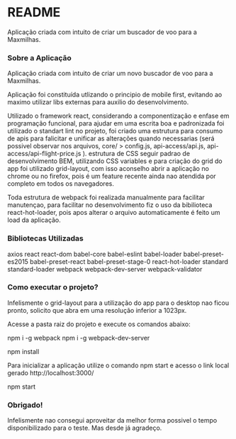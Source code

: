 # README #

Aplicação criada com intuito de criar um buscador de voo para a Maxmilhas.

### Sobre a Aplicação ###


Aplicação criada com intuito de criar um novo buscador de voo para a Maxmilhas.

Aplicação foi constituída utlizando o principio de mobile first, evitando ao maximo utilizar libs externas para auxilio do desenvolvimento.

Utilizado o framework react, considerando a componentização e enfase em programação funcional, para ajudar em uma escrita boa e padronizada foi utilizado o standart lint no projeto, foi criado uma estrutura para consumo de apis para falicitar e unificar as alterações quando necessarias (será possivel observar nos arquivos, core/ > config.js, api-access/api.js,  api-access/api-flight-price.js ). estrutura de CSS seguir padrao de desenvolvimento BEM, utilizando CSS variables e para criação do grid do app foi utilizado grid-layout, com isso aconselho abrir a aplicação no chrome ou no firefox, pois é um feature recente ainda nao atendida por completo em todos os navegadores.

Toda estrutura de webpack foi realizada manualmente para facilitar manutençao, para facilitar no desenvolvimento fiz o uso da bibilioteca react-hot-loader, pois apos alterar o arquivo automaticamente é feito um load da aplicação.

### Bibliotecas Utilizadas  ###

  axios
  react
  react-dom
  babel-core
  babel-eslint
  babel-loader
  babel-preset-es2015
  babel-preset-react
  babel-preset-stage-0
  react-hot-loader
  standard
  standard-loader
  webpack
  webpack-dev-server
  webpack-validator

### Como executar o projeto?  ###

Infelismente o grid-layout para a utilização do app para o desktop nao ficou pronto, solicito que abra em uma resolução inferior a 1023px.

Acesse a pasta raiz do projeto e execute os comandos abaixo: 

npm i -g webpack
npm i -g webpack-dev-server

npm install

Para inicializar a aplicação utilize o comando npm start e acesso o link local gerado http://localhost:3000/

npm start

### Obrigado! ###

Infelismente nao consegui aproveitar da melhor forma possivel o tempo disponibilizado para o teste. Mas desde já agradeço.
